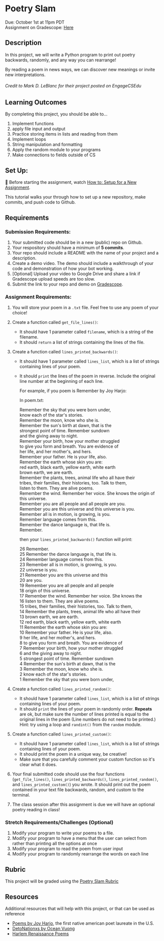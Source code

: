# Poetry Slam

Due: October 1st at 11pm PDT <br/>
Assignment on Gradescope: [Here](https://www.gradescope.com/courses/154615/assignments/696326)

## Description
In this project, we will write a Python program to print out poetry backwards, randomly, and any way you can rearrange!

By reading a poem in news ways, we can discover new meanings or invite new interpretations.

###### Credit to Mark D. LeBlanc for their project posted on EngageCSEdu

## Learning Outcomes
By completing this project, you should be able to…

1. Implement functions
1. apply file input and output
1. Practice storing items in lists and reading from them
1. Implement loops
1. String manipulation and formatting
1. Apply the random module to your programs
1. Make connections to fields outside of CS

## Set Up:
🚨  Before starting the assignment, watch [How to: Setup for a New Assignment](https://youtu.be/MCbDO8IpqZM). 

This tutorial walks your through how to set up a new repository, make commits, and push code to Github.


## Requirements

### Submission Requirements:
1. Your submitted code should be in a new (public) repo on Github.
1. Your respository should have a minimum of **5 commits**. 
1. Your repo should include a README with the name of your project and a description.
1. Create a demo video. The demo should include a walkthrough of your code and demonstration of how your bot working.
1. [Optional] Upload your video to Google Drive and share a link if Gradescope upload speeds are too slow.
1. Submit the link to your repo and demo on [Gradescope](https://www.gradescope.com/courses/154615/assignments/696326).


### Assignment Requirements:

1. You will store your poem in a `.txt` file. Feel free to use any poem of your choice!

1. Create a function called `get_file_lines()`:
    * It should have 1 parameter called `filename`, which is a string of the filename.
    * It should `return` a list of strings containing the lines of the file.


1. Create a function called `lines_printed_backwards()`:
    * It should have 1 parameter called `lines_list`, which is a list of strings containing lines of your poem. 
    * It should `print` the lines of the poem in reverse. Include the original line number at the beginning of each line.

      For example, if you poem is Remember by Joy Harjo:

      In poem.txt:

      Remember the sky that you were born under,\
      know each of the star's stories.\
      Remember the moon, know who she is.\
      Remember the sun's birth at dawn, that is the\
      strongest point of time. Remember sundown\
      and the giving away to night.\
      Remember your birth, how your mother struggled\
      to give you form and breath. You are evidence of\
      her life, and her mother's, and hers.\
      Remember your father. He is your life, also.\
      Remember the earth whose skin you are:\
      red earth, black earth, yellow earth, white earth\
      brown earth, we are earth.\
      Remember the plants, trees, animal life who all have their\
      tribes, their families, their histories, too. Talk to them,\
      listen to them. They are alive poems.\
      Remember the wind. Remember her voice. She knows the
      origin of this universe.\
      Remember you are all people and all people
      are you.\
      Remember you are this universe and this
      universe is you.\
      Remember all is in motion, is growing, is you.\
      Remember language comes from this.\
      Remember the dance language is, that life is.\
      Remember.


      then your `lines_printed_backwards()` function will print:


      26 Remember.\
      25 Remember the dance language is, that life is.\
      24 Remember language comes from this.\
      23 Remember all is in motion, is growing, is you.\
      22 universe is you.\
      21 Remember you are this universe and this\
      20 are you.\
      19 Remember you are all people and all people\
      18 origin of this universe.\
      17 Remember the wind. Remember her voice. She knows the\
      16 listen to them. They are alive poems.\
      15 tribes, their families, their histories, too. Talk to them,\
      14 Remember the plants, trees, animal life who all have their\
      13 brown earth, we are earth.\
      12 red earth, black earth, yellow earth, white earth\
      11 Remember the earth whose skin you are:\
      10 Remember your father. He is your life, also.\
      9 her life, and her mother's, and hers.\
      8 to give you form and breath. You are evidence of\
      7 Remember your birth, how your mother struggled\
      6 and the giving away to night.\
      5 strongest point of time. Remember sundown\
      4 Remember the sun's birth at dawn, that is the\
      3 Remember the moon, know who she is.\
      2 know each of the star's stories.\
      1 Remember the sky that you were born under,


1. Create a function called `lines_printed_random()`:
    * It should have 1 parameter called `lines_list`, which is a list of strings containing lines of your poem. 
    * It should `print` the lines of your poem in randomly order. **Repeats** are ok, but make sure the number of lines printed is equal to the original lines in the poem (Line numbers do not need to be printed.) Hint: try using a loop and `randint()` from the `random` module. 

1. Create a function called `lines_printed_custom()`:
    * It should have 1 parameter called `lines_list`, which is a list of strings containing lines of your poem. 
    * It should print the poem in a unique way, be creative!
    * Make sure that you carefully comment your custom function so it's clear what it does.

1. Your final submitted code should use the four functions (`get_file_lines()`, `lines_printed_backwards()`, `lines_printed_random()`, and  `lines_printed_custom()`) you wrote. It should print out the poem contained in your text file backwards, random, and custom to the terminal.

1. The class session after this assignment is due we will have an optional poetry reading in class!

### Stretch Requirements/Challenges (Optional)
1. Modify your program to write your poems to a file.
1. Modify your program to have a menu that the user can select from rather than printing all the options at once
1. Modify your program to read the poem from user input
1. Modify your program to randomly rearrange the words on each line


## Rubric
This project will be graded using the [Poetry Slam Rubric](https://docs.google.com/document/d/1pXQeuD7R4ZRCjPQLvnVSdyCiAwOz5qDPXTxAgNS_2rM/copy)


## Resources
Additional resources that will help with this project, or that can be used as reference

- [Poems by Joy Harjo](https://poets.org/poem/remember-0), the first native american poet laureate in the U.S.
- [DetoNationxs by Ocean Vuong](https://www.poetryfoundation.org/poetrymagazine/poems/56768/detonation)
- [Harlem Renaissance Poems](https://education.cu-portland.edu/blog/classroom-resources/harlem-renaissance-poets-for-your-reading-list/)
